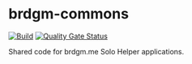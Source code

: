 #  brdgm-commons

[![Build](https://github.com/brdgm/brdgm-commons/workflows/Build/badge.svg?branch=develop)](https://github.com/brdgm/brdgm-commons/actions?query=workflow%3ABuild+branch%3Adevelop)
[![Quality Gate Status](https://sonarcloud.io/api/project_badges/measure?project=brdgm_brdgm-commons&metric=alert_status)](https://sonarcloud.io/summary/new_code?id=brdgm_brdgm-commons)

Shared code for brdgm.me Solo Helper applications.
